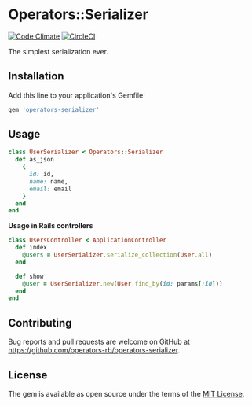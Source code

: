 # Operators::Serializer

[![Code Climate](https://codeclimate.com/github/operators-rb/operators-serializer/badges/gpa.svg)](https://codeclimate.com/github/operators-rb/operators-serializer)
[![CircleCI](https://circleci.com/gh/operators-rb/operators-serializer.svg?style=shield&circle-token=9542c2160ff69e57c6e71e2cd2d8ebfb5ec2abb4)](https://circleci.com/gh/operators-rb/operators-serializer)

The simplest serialization ever.

## Installation

Add this line to your application's Gemfile:

```ruby
gem 'operators-serializer'
```

## Usage

```ruby
class UserSerializer < Operators::Serializer
  def as_json
    {
      id: id,
      name: name,
      email: email
    }
  end
end
```

**Usage in Rails controllers**
```ruby
class UsersController < ApplicationController
  def index
    @users = UserSerializer.serialize_collection(User.all)
  end

  def show
    @user = UserSerializer.new(User.find_by(id: params[:id]))
  end
end
```

## Contributing

Bug reports and pull requests are welcome on GitHub at https://github.com/operators-rb/operators-serializer.


## License

The gem is available as open source under the terms of the [MIT License](http://opensource.org/licenses/MIT).

